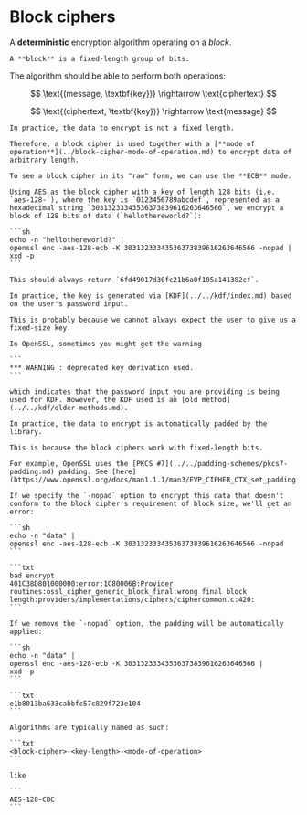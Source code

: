 # Block ciphers

A **deterministic** encryption algorithm operating on a _block_.

```admonish note title="Definition"
A **block** is a fixed-length group of bits.
```

The algorithm should be able to perform both operations:

$$
\text{(message, \textbf{key})} \rightarrow \text{ciphertext}
$$

$$
\text{(ciphertext, \textbf{key})} \rightarrow \text{message}
$$

~~~admonish tip title="In practice: Encrypting arbitrary data"
In practice, the data to encrypt is not a fixed length.

Therefore, a block cipher is used together with a [**mode of operation**](../block-cipher-mode-of-operation.md) to encrypt data of arbitrary length.
~~~

~~~admonish example title="How to see a block cipher in action?"
To see a block cipher in its "raw" form, we can use the **ECB** mode.

Using AES as the block cipher with a key of length 128 bits (i.e. `aes-128-`), where the key is `0123456789abcdef`, represented as a hexadecimal string `30313233343536373839616263646566`, we encrypt a block of 128 bits of data (`hellothereworld?`):

```sh
echo -n "hellothereworld?" |
openssl enc -aes-128-ecb -K 30313233343536373839616263646566 -nopad |
xxd -p
```

This should always return `6fd49017d30fc21b6a0f105a141382cf`.
~~~

~~~admonish tip title="In practice: Automatic key generation via KDF"
In practice, the key is generated via [KDF](../../kdf/index.md) based on the user's password input.

This is probably because we cannot always expect the user to give us a fixed-size key.

In OpenSSL, sometimes you might get the warning

```
*** WARNING : deprecated key derivation used.
```

which indicates that the password input you are providing is being used for KDF. However, the KDF used is an [old method](../../kdf/older-methods.md).
~~~

~~~admonish tip title="In practice: Automatic padding"
In practice, the data to encrypt is automatically padded by the library.

This is because the block ciphers work with fixed-length bits.

For example, OpenSSL uses the [PKCS #7](../../padding-schemes/pkcs7-padding.md) padding. See [here](https://www.openssl.org/docs/man1.1.1/man3/EVP_CIPHER_CTX_set_padding.html).

If we specify the `-nopad` option to encrypt this data that doesn't conform to the block cipher's requirement of block size, we'll get an error:

```sh
echo -n "data" |
openssl enc -aes-128-ecb -K 30313233343536373839616263646566 -nopad
```

```txt
bad encrypt
401C38D801000000:error:1C80006B:Provider routines:ossl_cipher_generic_block_final:wrong final block length:providers/implementations/ciphers/ciphercommon.c:420:
```

If we remove the `-nopad` option, the padding will be automatically applied:

```sh
echo -n "data" |
openssl enc -aes-128-ecb -K 30313233343536373839616263646566 |
xxd -p
```

```txt
e1b8013ba633cabbfc57c829f723e104
```
~~~

~~~admonish note title="Algorithm names"
Algorithms are typically named as such:

```txt
<block-cipher>-<key-length>-<mode-of-operation>
```

like

```
AES-128-CBC
```
~~~
